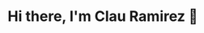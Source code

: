 <h1 align="center">
  Hi there, I'm Clau Ramirez 👋
</h1>
<!--
<h2 align="center"> 
  I am dynamic Junior Software Developer looking for opportunities to grow and challenge myself.
</h2>

<br>
Technologies I use:

*  Java ☕
*  Spring 🍃
*  React ⚛️
*  Python 🐍
*  PosgreSQL 🐘 
*  MongoDB 🟢
*  Linux 🐧 
*  Docker 🐳

<br>
Technologies I'd like to learn:

* Cloud computing 


**clauRamirez/clauRamirez** is a ✨ _special_ ✨ repository because its `README.md` (this file) appears on your GitHub profile.

Here are some ideas to get you started:

- 🔭 I’m currently working on ...
- 🌱 I’m currently learning ...
- 👯 I’m looking to collaborate on ...
- 🤔 I’m looking for help with ...
- 💬 Ask me about ...
- 📫 How to reach me: ...
- 😄 Pronouns: ...
- ⚡ Fun fact: ...
-->
